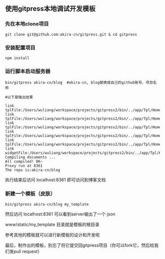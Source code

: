 ## 使用gitpress本地调试开发模板

### 先在本地clone项目

```
git clone git@github.com:akira-cn/gitpress.git & cd gitpress
```

### 安装配置项目

```
npm install 
```

### 运行脚本启动服务器

```
bin/gitpress akira-cn/blog  #akira-cn, blog替换成自己的github账号、项目名称

#以下是输出结果

link tplFile:/Users/wuliang/workspace/projects/gitpress2/bin/../app/Tpl/Home/index_default.html
link tplFile:/Users/wuliang/workspace/projects/gitpress2/bin/../app/Tpl/Home/index_slate.html
link tplFile:/Users/wuliang/workspace/projects/gitpress2/bin/../app/Tpl/Home/index_tactile.html
link tplFile:/Users/wuliang/workspace/projects/gitpress2/bin/../app/Tpl/Home/index_phase.html
link tplFile:/Users/wuliang/workspace/projects/gitpress2/bin/../app/Tpl/Home/index_pithiness.html
link widgetFile:/Users/wuliang/workspace/projects/gitpress2/bin/../app/Tpl/Home/widgets
Compiling documents ...
All compiled! OK~
Proxy run at 8361
The repo is:akira-cn/blog
```

执行结束后访问 localhost:8361 即可访问到博客文档

### 新建一个模板（皮肤）

```
bin/gitpress akira-cn/blog my_template
```

然后访问 localhost:8361 可以看到server输出了一个 json

www/static/my_template 目录就是模板的根目录

参考其他的模板就可以进行新模板的设计和开发啦

最后，制作出的模板，别忘了将它提交回gitpress项目（你可以fork它，然后给我们发pull request）
